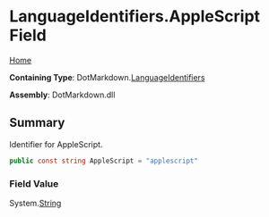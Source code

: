 <a name="_top"></a>

# LanguageIdentifiers\.AppleScript Field

[Home](../../../README.md#_top)

**Containing Type**: DotMarkdown\.[LanguageIdentifiers](../README.md#_top)

**Assembly**: DotMarkdown\.dll

## Summary

Identifier for AppleScript\.

```csharp
public const string AppleScript = "applescript"
```

### Field Value

System\.[String](https://docs.microsoft.com/en-us/dotnet/api/system.string)

